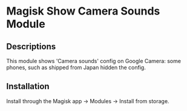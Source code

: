 # Magisk Show Camera Sounds Module

## Descriptions

This module shows 'Camera sounds' config on Google Camera: some phones, such as shipped from Japan hidden the config.

## Installation

Install through the Magisk app -> Modules -> Install from storage.
